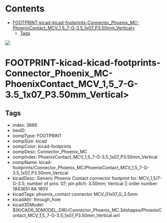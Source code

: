



Contents
========

* [FOOTPRINT-kicad-kicad-footprints-Connector_Phoenix_MC-PhoenixContact_MCV_1,5_7-G-3.5_1x07_P3.50mm_Vertical>](#footprint-kicad-kicad-footprints-connector_phoenix_mc-phoenixcontact_mcv_15_7-g-35_1x07_p350mm_vertical)
	* [Tags](#tags)
  
![][im]
# FOOTPRINT-kicad-kicad-footprints-Connector_Phoenix_MC-PhoenixContact_MCV_1,5_7-G-3.5_1x07_P3.50mm_Vertical>

## Tags

- index: 3666
- hexID: 
- oompType: FOOTPRINT
- oompSize: kicad
- oompColor: kicad-footprints
- oompDesc: Connector_Phoenix_MC
- oompIndex: PhoenixContact_MCV_1,5_7-G-3.5_1x07_P3.50mm_Vertical
- oompName: kicad-footprints/Connector_Phoenix_MC/PhoenixContact_MCV_1,5_7-G-3.5_1x07_P3.50mm_Vertical
- kicadDesc: Generic Phoenix Contact connector footprint for: MCV_1,5/7-G-3.5; number of pins: 07; pin pitch: 3.50mm; Vertical || order number: 1843651 8A 160V
- kicadTags: phoenix_contact connector MCV_01x07_G_3.5mm
- kicadAttr: through_hole
- kicad3DModel: ${KICAD6_3DMODEL_DIR}/Connector_Phoenix_MC.3dshapes/PhoenixContact_MCV_1,5_7-G-3.5_1x07_P3.50mm_Vertical.wrl



[im]: image.png
